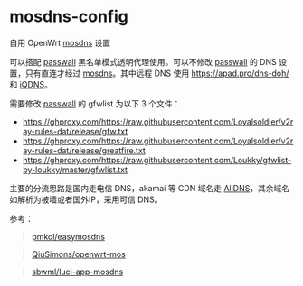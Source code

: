 # mosdns-config
自用 OpenWrt [mosdns](https://github.com/IrineSistiana/mosdns) 设置

可以搭配 [passwall](https://github.com/xiaorouji/openwrt-passwall/tree/luci) 黑名单模式透明代理使用。可以不修改 [passwall](https://github.com/xiaorouji/openwrt-passwall/tree/luci) 的 DNS 设置，只有直连才经过 [mosdns](https://github.com/IrineSistiana/mosdns)。其中远程 DNS 使用 https://apad.pro/dns-doh/ 和 [iQDNS](https://iqdns.xyz/all.html)。

需要修改 [passwall](https://github.com/xiaorouji/openwrt-passwall/tree/luci) 的 gfwlist 为以下 3 个文件：

- https://ghproxy.com/https://raw.githubusercontent.com/Loyalsoldier/v2ray-rules-dat/release/gfw.txt
- https://ghproxy.com/https://raw.githubusercontent.com/Loyalsoldier/v2ray-rules-dat/release/greatfire.txt
- https://ghproxy.com/https://raw.githubusercontent.com/Loukky/gfwlist-by-loukky/master/gfwlist.txt

主要的分流思路是国内走电信 DNS，akamai 等 CDN 域名走 [AliDNS](https://alidns.com/)，其余域名如解析为被墙或者国外IP，采用可信 DNS。

参考：

>[pmkol/easymosdns](https://github.com/pmkol/easymosdns)

>[QiuSimons/openwrt-mos](https://github.com/QiuSimons/openwrt-mos)

>[sbwml/luci-app-mosdns](https://github.com/sbwml/luci-app-mosdns)
